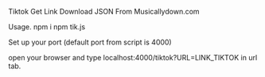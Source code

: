 Tiktok Get Link Download JSON From Musicallydown.com 

Usage.
npm i
npm tik.js

Set up your port (default port from script is 4000)

open your browser and type localhost:4000/tiktok?URL=LINK_TIKTOK in url tab.

